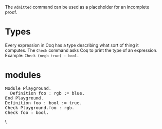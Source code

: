 The `Admitted` command can be used as a placeholder for an incomplete proof. 

# Types

Every expression in Coq has a type describing what sort of thing it computes. The `Check` command asks Coq to print the type of an expression. Example: `Check (negb true) : bool.`

# modules

<pre>
Module Playground.
  Definition foo : rgb := blue.
End Playground.
Definition foo : bool := true.
Check Playground.foo : rgb.
Check foo : bool.
</pre>\